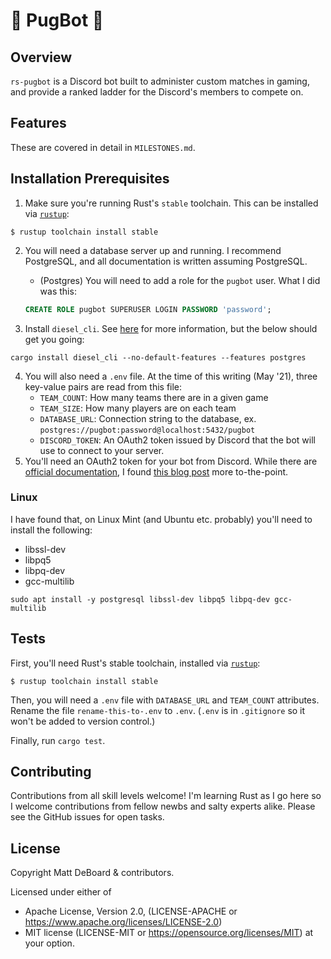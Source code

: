 # 🦀 PugBot 🦀

## Overview

`rs-pugbot` is a Discord bot built to administer custom matches in
gaming, and provide a ranked ladder for the Discord's members to compete on.

## Features

These are covered in detail in `MILESTONES.md`.

## Installation Prerequisites

1. Make sure you're running Rust's `stable` toolchain. This can be installed via [`rustup`](https://rustup.rs/):

```
$ rustup toolchain install stable
```

2. You will need a database server up and running. I recommend PostgreSQL, and all documentation is written assuming PostgreSQL.
   * (Postgres) You will need to add a role for the `pugbot` user. What I did was this:

    ```sql
    CREATE ROLE pugbot SUPERUSER LOGIN PASSWORD 'password';
    ```

3. Install `diesel_cli`. See [here](https://diesel.rs/guides/getting-started.html) for more information, but the below should get you going:

```shell
cargo install diesel_cli --no-default-features --features postgres
```

4. You will also need a `.env` file. At the time of this writing (May '21), three key-value pairs are read from this file:
   * `TEAM_COUNT`: How many teams there are in a given game
   * `TEAM_SIZE`: How many players are on each team
   * `DATABASE_URL`: Connection string to the database, ex. `postgres://pugbot:password@localhost:5432/pugbot`
   * `DISCORD_TOKEN`: An OAuth2 token issued by Discord that the bot will use to connect to your server.
5. You'll need an OAuth2 token for your bot from Discord. While there are [official documentation](https://discord.com/developers/docs/topics/oauth2), I found [this blog post](https://www.writebots.com/discord-bot-token) more to-the-point.

### Linux
I have found that, on Linux Mint (and Ubuntu etc. probably) you'll need to
install the following:

* libssl-dev
* libpq5
* libpq-dev
* gcc-multilib

`sudo apt install -y postgresql libssl-dev libpq5 libpq-dev gcc-multilib`

## Tests
First, you'll need Rust's stable toolchain, installed via [`rustup`](https://rustup.rs/):

```
$ rustup toolchain install stable
```

Then, you will need a `.env` file with `DATABASE_URL` and `TEAM_COUNT` attributes. Rename the file `rename-this-to-.env` to `.env`. (`.env` is in `.gitignore` so it won't be added to version control.)

Finally, run `cargo test`.

## Contributing

Contributions from all skill levels welcome! I'm learning Rust as I go here so
I welcome contributions from fellow newbs and salty experts alike. Please see
the GitHub issues for open tasks.

## License
Copyright Matt DeBoard & contributors.

Licensed under either of

* Apache License, Version 2.0, (LICENSE-APACHE or https://www.apache.org/licenses/LICENSE-2.0)
* MIT license (LICENSE-MIT or https://opensource.org/licenses/MIT)
at your option.